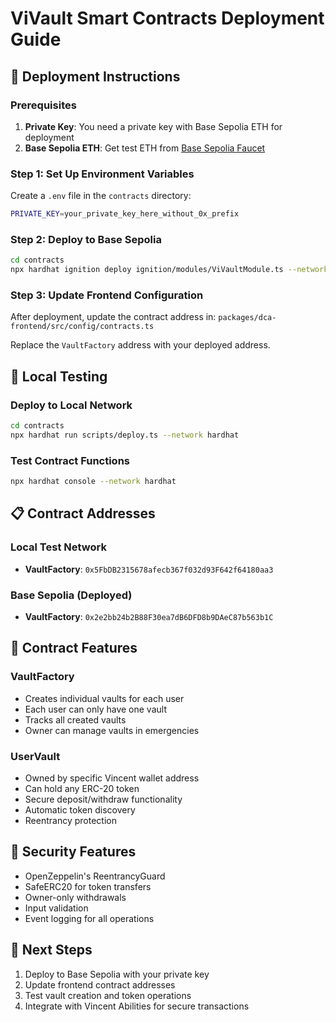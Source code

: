 # ViVault Smart Contracts Deployment Guide

## 🚀 Deployment Instructions

### Prerequisites

1. **Private Key**: You need a private key with Base Sepolia ETH for deployment
2. **Base Sepolia ETH**: Get test ETH from [Base Sepolia Faucet](https://bridge.base.org/deposit)

### Step 1: Set Up Environment Variables

Create a `.env` file in the `contracts` directory:

```bash
PRIVATE_KEY=your_private_key_here_without_0x_prefix
```

### Step 2: Deploy to Base Sepolia

```bash
cd contracts
npx hardhat ignition deploy ignition/modules/ViVaultModule.ts --network baseSepolia
```

### Step 3: Update Frontend Configuration

After deployment, update the contract address in:
`packages/dca-frontend/src/config/contracts.ts`

Replace the `VaultFactory` address with your deployed address.

## 🧪 Local Testing

### Deploy to Local Network

```bash
cd contracts
npx hardhat run scripts/deploy.ts --network hardhat
```

### Test Contract Functions

```bash
npx hardhat console --network hardhat
```

## 📋 Contract Addresses

### Local Test Network

- **VaultFactory**: `0x5FbDB2315678afecb367f032d93F642f64180aa3`

### Base Sepolia (Deployed)

- **VaultFactory**: `0x2e2bb24b2B88F30ea7dB6DFD8b9DAeC87b563b1C`

## 🔧 Contract Features

### VaultFactory

- Creates individual vaults for each user
- Each user can only have one vault
- Tracks all created vaults
- Owner can manage vaults in emergencies

### UserVault

- Owned by specific Vincent wallet address
- Can hold any ERC-20 token
- Secure deposit/withdraw functionality
- Automatic token discovery
- Reentrancy protection

## 🔐 Security Features

- OpenZeppelin's ReentrancyGuard
- SafeERC20 for token transfers
- Owner-only withdrawals
- Input validation
- Event logging for all operations

## 🎯 Next Steps

1. Deploy to Base Sepolia with your private key
2. Update frontend contract addresses
3. Test vault creation and token operations
4. Integrate with Vincent Abilities for secure transactions
